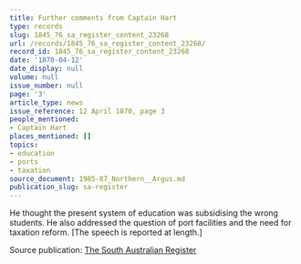 ```yaml
---
title: Further comments from Captain Hart
type: records
slug: 1845_76_sa_register_content_23268
url: /records/1845_76_sa_register_content_23268/
record_id: 1845_76_sa_register_content_23268
date: '1870-04-12'
date_display: null
volume: null
issue_number: null
page: '3'
article_type: news
issue_reference: 12 April 1870, page 3
people_mentioned:
- Captain Hart
places_mentioned: []
topics:
- education
- ports
- taxation
source_document: 1985-87_Northern__Argus.md
publication_slug: sa-register
---
```


He thought the present system of education was subsidising the wrong students.  He also addressed the question of port facilities and the need for taxation reform.  [The speech is reported at length.]

Source publication: [The South Australian Register](/publications/sa-register/)
